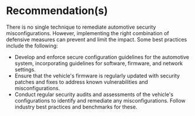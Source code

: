 # Recommendation(s)

There is no single technique to remediate automotive security misconfigurations. However, implementing the right combination of defensive measures can prevent and limit the impact. Some best practices include the following:

- Develop and enforce secure configuration guidelines for the automotive system, incorporating guidelines for software, firmware, and network settings.
- Ensure that the vehicle's firmware is regularly updated with security patches and fixes to address known vulnerabilities and misconfigurations.
- Conduct regular security audits and assessments of the vehicle's configurations to identify and remediate any misconfigurations. Follow industry best practices and benchmarks for these.
